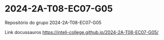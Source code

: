 # 2024-2A-T08-EC07-G05
Repositório do grupo 2024-2A-T08-EC07-G05

Link docussauros
https://inteli-college.github.io/2024-2A-T08-EC07-G05/
